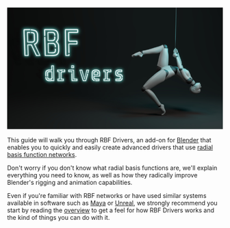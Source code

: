 
<p style="text-align:center"><img src="img/banner.jpg" alt="Banner"/></p>

This guide will walk you through RBF Drivers, an add-on for
<a href="https://www.blender.org" target="_blank">Blender</a>
that enables you to quickly and easily create advanced drivers that use 
<a href="https://en.wikipedia.org/wiki/Radial_basis_function_network" target="_blank">radial basis function networks</a>.

Don't worry if you don't know what radial basis functions are, we'll explain everything you need
to know, as well as how they radically improve Blender's rigging and animation capabilities.

Even if you're familiar with RBF networks or have used similar systems available in software such as
<a href="https://www.autodesk.com/products/maya/" target="_blank">Maya</a> or
<a href="https://www.unrealengine.com/" target="_blank">Unreal</a>, we strongly recommend you start
by reading the [overview](user-guide/overview) to get a feel for how RBF Drivers works and the kind of things
you can do with it.
